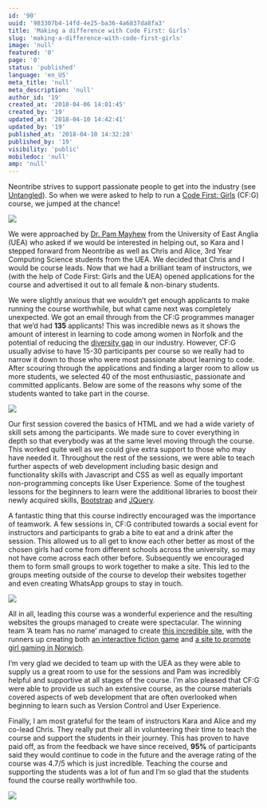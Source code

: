 ```yaml
---
id: '90'
uuid: '983307b4-14fd-4e25-ba36-4a6837da8fa3'
title: 'Making a difference with Code First: Girls'
slug: 'making-a-difference-with-code-first-girls'
image: 'null'
featured: '0'
page: '0'
status: 'published'
language: 'en_US'
meta_title: 'null'
meta_description: 'null'
author_id: '19'
created_at: '2018-04-06 14:01:45'
created_by: '19'
updated_at: '2018-04-10 14:42:41'
updated_by: '19'
published_at: '2018-04-10 14:32:28'
published_by: '19'
visibility: 'public'
mobiledoc: 'null'
amp: 'null'
---
```


Neontribe strives to support passionate people to get into the industry (see [Untangled](https://www.neontribe.co.uk/the-life-of-a-mentor-untangled-2017/)). So when we were asked to help to run a [Code First: Girls](https://www.codefirstgirls.org.uk) (CF:G) course, we jumped at the chance!

![](/content/images/2018/04/PWLX8864.jpg)

We were approached by [Dr. Pam Mayhew](http://www.uea.ac.uk/computing/people/profile/p-mayhew) from the University of East Anglia (UEA) who asked if we would be interested in helping out, so Kara and I stepped forward from Neontribe as well as Chris and Alice, 3rd Year Computing Science students from the UEA. We decided that Chris and I would be course leads. Now that we had a brilliant team of instructors, we (with the help of Code First: Girls and the UEA) opened applications for the course and advertised it out to all female & non-binary students.

We were slightly anxious that we wouldn’t get enough applicants to make running the course worthwhile, but what came next was completely unexpected. We got an email through from the CF:G programmes manager that we’d had <strong>135</strong> applicants! This was incredible news as it shows the amount of interest in learning to code among women in Norfolk and the potential of reducing the [diversity gap](https://www.brandwatch.com/blog/gender-gap-a-look-at-50-tech) in our industry. However, CF:G usually advise to have 15-30 participants per course so we really had to narrow it down to those who were most passionate about learning to code. After scouring through the applications and finding a larger room to allow us more students, we selected 40 of the most enthusiastic, passionate and committed applicants. Below are some of the reasons why some of the students wanted to take part in the course.

![](/content/images/2018/04/cfg-quotes.svg)

Our first session covered the basics of HTML and we had a wide variety of skill sets among the participants. We made sure to cover everything in depth so that everybody was at the same level moving through the course. This worked quite well as we could give extra support to those who may have needed it. Throughout the rest of the sessions, we were able to teach further aspects of web development including basic design and functionality skills with Javascript and CSS as well as equally important non-programming concepts like User Experience. Some of the toughest lessons for the beginners to learn were the additional libraries to boost their newly acquired skills, [Bootstrap](https://getbootstrap.com/) and [JQuery](https://jquery.com/).

A fantastic thing that this course indirectly encouraged was the importance of teamwork. A few sessions in, CF:G contributed towards a social event for instructors and participants to grab a bite to eat and a drink after the session. This allowed us to all get to know each other better as most of the chosen girls had come from different schools across the university, so may not have come across each other before. Subsequently we encouraged them to form small groups to work together to make a site. This led to the groups meeting outside of the course to develop their websites together and even creating WhatsApp groups to stay in touch.

![](/content/images/2018/04/Screen-Shot-2018-04-10-at-15.42.05.png)

All in all, leading this course was a wonderful experience and the resulting websites the groups managed to create were spectacular. The winning team ‘A team has no name’ managed to create [this incredible site](https://eerstewart1.github.io/CFG-CourseComp/index.html), with the runners up creating both [an interactive fiction game](https://arurie.github.io/mySite/index.html) and [a site to promote girl gaming in Norwich](https://ghoulpower.github.io/project-recall/site/).

I’m very glad we decided to team up with the UEA as they were able to supply us a great room to use for the sessions and Pam was incredibly helpful and supportive at all stages of the course. I’m also pleased that CF:G were able to provide us such an extensive course, as the course materials covered aspects of web development that are often overlooked when beginning to learn such as Version Control and User Experience.

Finally, I am most grateful for the team of instructors Kara and Alice and my co-lead Chris. They really put their all in volunteering their time to teach the course and support the students in their journey. This has proven to have paid off, as from the feedback we have since received, <strong>95%</strong> of participants said they would continue to code in the future and the average rating of the course was 4.7/5 which is just incredible. Teaching the course and supporting the students was a lot of fun and I’m so glad that the students found the course really worthwhile too.

![](/content/images/2018/04/2018-01-23-20.06.48-1.jpg)
